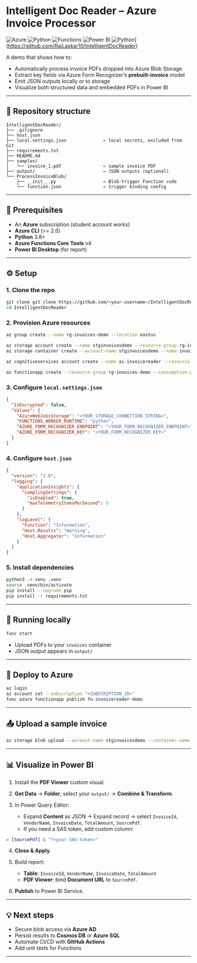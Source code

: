 # Intelligent Doc Reader – Azure Invoice Processor

![Azure](https://img.shields.io/badge/Azure-Form%20Recognizer-blue) ![Python](https://img.shields.io/badge/Python-3.8+-blue) ![Functions](https://img.shields.io/badge/Azure%20Functions-v4-green) ![Power BI](https://img.shields.io/badge/Power%20BI-Report-yellow) ![Python](https://img.shields.io/badge/Python-3.8%2B-blue)](https://github.com/RajLaskar10/IntelligentDocReader)

A demo that shows how to:

* Automatically process invoice PDFs dropped into Azure Blob Storage
* Extract key fields via Azure Form Recognizer’s **prebuilt-invoice** model
* Emit JSON outputs locally or to storage
* Visualize both structured data and embedded PDFs in Power BI

---

## 📁 Repository structure

```
IntelligentDocReader/
├── .gitignore
├── host.json
├── local.settings.json              ← local secrets, excluded from Git
├── requirements.txt
├── README.md
├── samples/
│   └── invoice_1.pdf                ← sample invoice PDF
├── output/                          ← JSON outputs (optional)
└── ProcessInvoiceBlob/
    ├── __init__.py                  ← Blob-trigger Function code
    └── function.json                ← trigger binding config
```

---

## 🔧 Prerequisites

* An **Azure** subscription (student account works)
* **Azure CLI** (>= 2.0)
* **Python** 3.8+
* **Azure Functions Core Tools** v4
* **Power BI Desktop** (for report)

---

## ⚙️ Setup

### 1. Clone the repo

```bash
git clone git clone https://github.com/<your-username>/IntelligentDocReader.git
cd IntelligentDocReader
```

### 2. Provision Azure resources

```bash
az group create --name rg-invoices-demo --location eastus

az storage account create --name stginvoicesdemo --resource-group rg-invoices-demo --sku Standard_LRS --location eastus
az storage container create --account-name stginvoicesdemo --name invoices

az cognitiveservices account create --name ai-invoicereader --resource-group rg-invoices-demo --kind FormRecognizer --sku F0 --location eastus

az functionapp create --resource-group rg-invoices-demo --consumption-plan-location eastus --runtime python --functions-version 4 --name fn-invoicereader-demo --storage-account stginvoicesdemo
```

### 3. Configure `local.settings.json`

```json
{
  "IsEncrypted": false,
  "Values": {
    "AzureWebJobsStorage": "<YOUR_STORAGE_CONNECTION_STRING>",
    "FUNCTIONS_WORKER_RUNTIME": "python",
    "AZURE_FORM_RECOGNIZER_ENDPOINT": "<YOUR_FORM_RECOGNIZER_ENDPOINT>",
    "AZURE_FORM_RECOGNIZER_KEY": "<YOUR_FORM_RECOGNIZER_KEY>"
  }
}
```

### 4. Configure `host.json`

```json
{
  "version": "2.0",
  "logging": {
    "applicationInsights": {
      "samplingSettings": {
        "isEnabled": true,
        "maxTelemetryItemsPerSecond": 5
      }
    },
    "logLevel": {
      "Function": "Information",
      "Host.Results": "Warning",
      "Host.Aggregator": "Information"
    }
  }
}
```

### 5. Install dependencies

```bash
python3 -m venv .venv
source .venv/bin/activate
pip install --upgrade pip
pip install -r requirements.txt
```

---

## 🏃 Running locally

```bash
func start
```

* Upload PDFs to your `invoices` container
* JSON output appears in `output/`

---

## 🚀 Deploy to Azure

```bash
az login
az account set --subscription "<SUBSCRIPTION_ID>"
func azure functionapp publish fn-invoicereader-demo
```

---

## 📤 Upload a sample invoice

```bash
az storage blob upload --account-name stginvoicesdemo --container-name invoices --name invoice_1.pdf --file samples/invoice_1.pdf
```

---

## 📊 Visualize in Power BI

1. Install the **PDF Viewer** custom visual.
2. **Get Data** → **Folder**, select your `output/` → **Combine & Transform**.
3. In Power Query Editor:

   * Expand **Content** as JSON → Expand record → select
     `InvoiceId`, `VendorName`, `InvoiceDate`, `TotalAmount`, `SourcePdf`.
   * If you need a SAS token, add custom column:

```m
= [SourcePdf] & "?<your-SAS-token>"
```

4. **Close & Apply**.
5. Build report:

   * **Table**: `InvoiceId`, `VendorName`, `InvoiceDate`, `TotalAmount`
   * **PDF Viewer**: bind **Document URL** to `SourcePdf`.
6. **Publish** to Power BI Service.

---

## 💡 Next steps

* Secure blob access via **Azure AD**
* Persist results to **Cosmos DB** or **Azure SQL**
* Automate CI/CD with **GitHub Actions**
* Add unit tests for Functions

---


